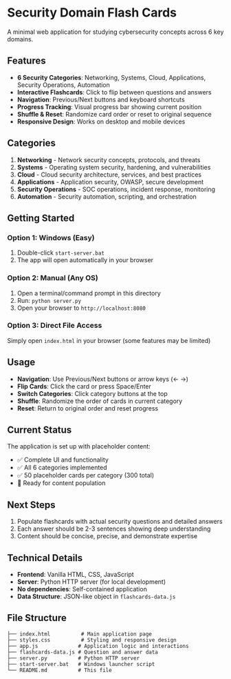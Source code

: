 # Security Domain Flash Cards

A minimal web application for studying cybersecurity concepts across 6 key domains.

## Features

- **6 Security Categories**: Networking, Systems, Cloud, Applications, Security Operations, Automation
- **Interactive Flashcards**: Click to flip between questions and answers
- **Navigation**: Previous/Next buttons and keyboard shortcuts
- **Progress Tracking**: Visual progress bar showing current position
- **Shuffle & Reset**: Randomize card order or reset to original sequence
- **Responsive Design**: Works on desktop and mobile devices

## Categories

1. **Networking** - Network security concepts, protocols, and threats
2. **Systems** - Operating system security, hardening, and vulnerabilities
3. **Cloud** - Cloud security architecture, services, and best practices
4. **Applications** - Application security, OWASP, secure development
5. **Security Operations** - SOC operations, incident response, monitoring
6. **Automation** - Security automation, scripting, and orchestration

## Getting Started

### Option 1: Windows (Easy)
1. Double-click `start-server.bat`
2. The app will open automatically in your browser

### Option 2: Manual (Any OS)
1. Open a terminal/command prompt in this directory
2. Run: `python server.py`
3. Open your browser to `http://localhost:8080`

### Option 3: Direct File Access
Simply open `index.html` in your browser (some features may be limited)

## Usage

- **Navigation**: Use Previous/Next buttons or arrow keys (← →)
- **Flip Cards**: Click the card or press Space/Enter
- **Switch Categories**: Click category buttons at the top
- **Shuffle**: Randomize the order of cards in current category
- **Reset**: Return to original order and reset progress

## Current Status

The application is set up with placeholder content:
- ✅ Complete UI and functionality
- ✅ All 6 categories implemented
- ✅ 50 placeholder cards per category (300 total)
- 🔄 Ready for content population

## Next Steps

1. Populate flashcards with actual security questions and detailed answers
2. Each answer should be 2-3 sentences showing deep understanding
3. Content should be concise, precise, and demonstrate expertise

## Technical Details

- **Frontend**: Vanilla HTML, CSS, JavaScript
- **Server**: Python HTTP server (for local development)
- **No dependencies**: Self-contained application
- **Data Structure**: JSON-like object in `flashcards-data.js`

## File Structure

```
├── index.html          # Main application page
├── styles.css          # Styling and responsive design
├── app.js             # Application logic and interactions
├── flashcards-data.js # Question and answer data
├── server.py          # Python HTTP server
├── start-server.bat   # Windows launcher script
└── README.md          # This file
```
